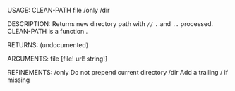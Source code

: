 USAGE:
     CLEAN-PATH file /only /dir

DESCRIPTION:
     Returns new directory path with `//` `.` and `..` processed.
     CLEAN-PATH is a function .

RETURNS:
    (undocumented)

ARGUMENTS:
    file [file! url! string!]

REFINEMENTS:
    /only
        Do not prepend current directory
    /dir
        Add a trailing / if missing
